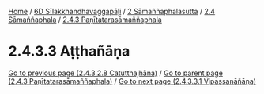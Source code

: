
[Home](/) / [6D Sīlakkhandhavaggapāḷi](../../../../6D.md) / [2 Sāmaññaphalasutta](../../../2.md) / [2.4 Sāmaññaphala](../../2.4.md) / [2.4.3 Paṇītatarasāmaññaphala](../2.4.3.md)

# 2.4.3.3 Aṭṭhañāṇa


[Go to previous page (2.4.3.2.8 Catutthajhāna)](2.4.3.2/2.4.3.2.8.md) / [Go to parent page (2.4.3 Paṇītatarasāmaññaphala)](../2.4.3.md) / [Go to next page (2.4.3.3.1 Vipassanāñāṇa)](2.4.3.3/2.4.3.3.1.md)



